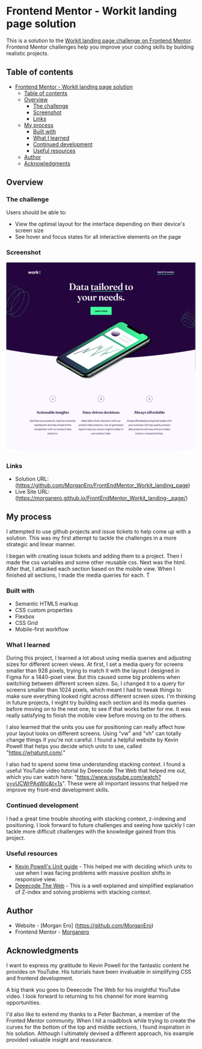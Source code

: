 # Frontend Mentor - Workit landing page solution

This is a solution to the [Workit landing page challenge on Frontend Mentor](https://www.frontendmentor.io/challenges/workit-landing-page-2fYnyle5lu). Frontend Mentor challenges help you improve your coding skills by building realistic projects.

## Table of contents

- [Frontend Mentor - Workit landing page solution](#frontend-mentor---workit-landing-page-solution)
  - [Table of contents](#table-of-contents)
  - [Overview](#overview)
    - [The challenge](#the-challenge)
    - [Screenshot](#screenshot)
    - [Links](#links)
  - [My process](#my-process)
    - [Built with](#built-with)
    - [What I learned](#what-i-learned)
    - [Continued development](#continued-development)
    - [Useful resources](#useful-resources)
  - [Author](#author)
  - [Acknowledgments](#acknowledgments)

## Overview

### The challenge

Users should be able to:

- View the optimal layout for the interface depending on their device's screen size
- See hover and focus states for all interactive elements on the page

### Screenshot

![](./assets/images/Screen%20Shot%202024-04-16%20workit%20landing%20page.png)

### Links

- Solution URL: (https://github.com/MorganEro/FrontEndMentor_Workit_landing_page)
- Live Site URL: (https://morganero.github.io/FrontEndMentor_Workit_landing-_page/)

## My process

I attempted to use github projects and issue tickets to help come up with a solution. This was my first attempt to tackle the challenges in a more strategic and linear manner.

I began with creating issue tickets and adding them to a project. Then I made the css variables and some other reusable css.
Next was the html. After that, I attacked each section based on the mobile view. When I finished all sections, I made the media queries for each.
T

### Built with

- Semantic HTML5 markup
- CSS custom properties
- Flexbox
- CSS Grid
- Mobile-first workflow

### What I learned

During this project, I learned a lot about using media queries and adjusting sizes for different screen views. At first, I set a media query for screens smaller than 928 pixels, trying to match it with the layout I designed in Figma for a 1440-pixel view. But this caused some big problems when switching between different screen sizes. So, I changed it to a query for screens smaller than 1024 pixels, which meant I had to tweak things to make sure everything looked right across different screen sizes. I'm thinking in future projects, I might try building each section and its media queries before moving on to the next one, to see if that works better for me. It was really satisfying to finish the mobile view before moving on to the others.

I also learned that the units you use for positioning can really affect how your layout looks on different screens. Using "vw" and "vh" can totally change things if you're not careful. I found a helpful website by Kevin Powell that helps you decide which units to use, called "https://whatunit.com/."

I also had to spend some time understanding stacking context. I found a useful YouTube video tutorial by Deeecode The Web that helped me out, which you can watch here: "https://www.youtube.com/watch?v=vUCWrPAsWic&t=1s". These were all important lessons that helped me improve my front-end development skills.

### Continued development

I had a great time trouble shooting with stacking context, z-indexing and positioning. I look forward to future challenges and seeing how quickly I can tackle more difficult challenges with the knowledge gained from this project.

### Useful resources

- [Kevin Powell's Unit guide](https://whatunit.com/) - This helped me with deciding which units to use when I was facing problems with massive position shifts in responsive view.
- [Deeecode The Web](https://www.youtube.com/watch?v=vUCWrPAsWic&t=1s) - This is a well explained and simplified explanation of Z-index and solving problems with stacking context.

## Author

- Website - [Morgan Ero] (https://github.com/MorganEro)
- Frontend Mentor - [Morganero](https://www.frontendmentor.io/profile/MorganEro)

## Acknowledgments

I want to express my gratitude to Kevin Powell for the fantastic content he provides on YouTube. His tutorials have been invaluable in simplifying CSS and frontend development.

A big thank you goes to Deeecode The Web for his insightful YouTube video. I look forward to returning to his channel for more learning opportunities.

I'd also like to extend my thanks to a Peter Bachman, a member of the Fronted Mentor community. When I hit a roadblock while trying to create the curves for the bottom of the top and middle sections, I found inspiration in his solution. Although I ultimately devised a different approach, his example provided valuable insight and reassurance.
